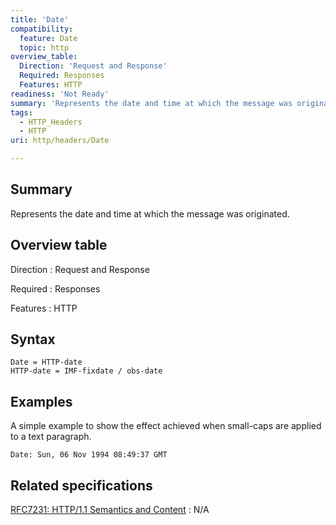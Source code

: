 ```yaml
---
title: 'Date'
compatibility:
  feature: Date
  topic: http
overview_table:
  Direction: 'Request and Response'
  Required: Responses
  Features: HTTP
readiness: 'Not Ready'
summary: 'Represents the date and time at which the message was originated.'
tags:
  - HTTP_Headers
  - HTTP
uri: http/headers/Date

---
```

## Summary

Represents the date and time at which the message was originated.

## Overview table

Direction
:   Request and Response

Required
:   Responses

Features
:   HTTP

## Syntax

    Date = HTTP-date
    HTTP-date = IMF-fixdate / obs-date

## Examples

A simple example to show the effect achieved when small-caps are applied to a text paragraph.

```
Date: Sun, 06 Nov 1994 08:49:37 GMT
```

## Related specifications

[RFC7231: HTTP/1.1 Semantics and Content](http://tools.ietf.org/html/rfc7231#section-7.1.1.2)
:   N/A
